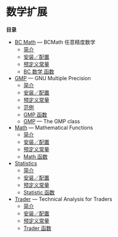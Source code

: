 数学扩展
========

**目录**

-   [BC Math](/book/bc.html) — BCMath 任意精度数学
    -   [简介](/intro/bc.html)
    -   [安装／配置](/bc/setup.html)
    -   [预定义常量](/bc/constants.html)
    -   [BC 数学 函数](/ref/bc.html)
-   [GMP](/book/gmp.html) — GNU Multiple Precision
    -   [简介](/intro/gmp.html)
    -   [安装／配置](/gmp/setup.html)
    -   [预定义常量](/gmp/constants.html)
    -   [范例](/gmp/examples.html)
    -   [GMP 函数](/ref/gmp.html)
    -   [GMP](/class/gmp.html) — The GMP class
-   [Math](/book/math.html) — Mathematical Functions
    -   [简介](/intro/math.html)
    -   [安装／配置](/math/setup.html)
    -   [预定义常量](/math/constants.html)
    -   [Math 函数](/ref/math.html)
-   [Statistics](/book/stats.html)
    -   [简介](/intro/stats.html)
    -   [安装／配置](/stats/setup.html)
    -   [预定义常量](/stats/constants.html)
    -   [Statistic 函数](/ref/stats.html)
-   [Trader](/book/trader.html) — Technical Analysis for Traders
    -   [简介](/intro/trader.html)
    -   [安装／配置](/trader/setup.html)
    -   [预定义常量](/trader/constants.html)
    -   [Trader 函数](/ref/trader.html)
